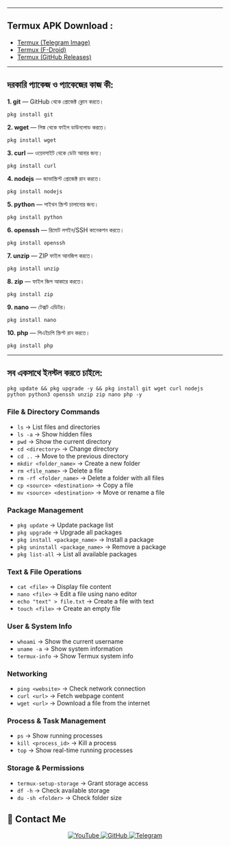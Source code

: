 
---
## **Termux APK Download :**  
- [Termux (Telegram Image)](https://t.me/zerodark_mahadeb/8)  
- [Termux (F-Droid)](https://f-droid.org/packages/com.termux/)  
- [Termux (GitHub Releases)](https://github.com/termux/termux-app/releases)  
---
## **দরকারি প্যাকেজ ও প্যাকেজের কাজ কী:**  

**1. git** — GitHub থেকে প্রোজেক্ট ক্লোন করতে।  
```
pkg install git
```
**2. wget** — লিঙ্ক থেকে ফাইল ডাউনলোড করতে।  
```
pkg install wget
```
**3. curl** — ওয়েবসাইট থেকে ডেটা আনার জন্য।  
```
pkg install curl
```
**4. nodejs** — জাভাস্ক্রিপ্ট প্রোজেক্ট রান করতে।  
```
pkg install nodejs
```
**5. python** — পাইথন স্ক্রিপ্ট চালানোর জন্য।  
```
pkg install python
```
**6. openssh** — রিমোট লগইন/SSH কানেকশন করতে।  
```
pkg install openssh
```
**7. unzip** — ZIP ফাইল আনজিপ করতে।  
```
pkg install unzip
```
**8. zip** — ফাইল জিপ আকারে করতে।  
```
pkg install zip
```
**9. nano** — টেক্সট এডিটর।  
```
pkg install nano
```
**10. php** — পিএইচপি স্ক্রিপ্ট রান করতে।  
```
pkg install php
```
---
## **সব একসাথে ইনস্টল করতে চাইলে:**  
```
pkg update && pkg upgrade -y && pkg install git wget curl nodejs python python3 openssh unzip zip nano php -y
```

### **File & Directory Commands**  
- `ls` → List files and directories  
- `ls -a` → Show hidden files  
- `pwd` → Show the current directory  
- `cd <directory>` → Change directory  
- `cd ..` → Move to the previous directory  
- `mkdir <folder_name>` → Create a new folder  
- `rm <file_name>` → Delete a file  
- `rm -rf <folder_name>` → Delete a folder with all files  
- `cp <source> <destination>` → Copy a file  
- `mv <source> <destination>` → Move or rename a file  

### **Package Management**  
- `pkg update` → Update package list  
- `pkg upgrade` → Upgrade all packages  
- `pkg install <package_name>` → Install a package  
- `pkg uninstall <package_name>` → Remove a package  
- `pkg list-all` → List all available packages  

### **Text & File Operations**  
- `cat <file>` → Display file content  
- `nano <file>` → Edit a file using nano editor  
- `echo "text" > file.txt` → Create a file with text  
- `touch <file>` → Create an empty file  

### **User & System Info**  
- `whoami` → Show the current username  
- `uname -a` → Show system information  
- `termux-info` → Show Termux system info  

### **Networking**  
- `ping <website>` → Check network connection  
- `curl <url>` → Fetch webpage content  
- `wget <url>` → Download a file from the internet  

### **Process & Task Management**  
- `ps` → Show running processes  
- `kill <process_id>` → Kill a process  
- `top` → Show real-time running processes  

### **Storage & Permissions**  
- `termux-setup-storage` → Grant storage access  
- `df -h` → Check available storage  
- `du -sh <folder>` → Check folder size  


## 📌 Contact Me  
<p align="center">
  <a href="https://www.youtube.com/channel/UCpEGTT1Hrn6W8BVLCXB3R0w">
    <img src="https://img.shields.io/badge/YouTube-FF0000?style=for-the-badge&logo=youtube&logoColor=white" alt="YouTube">
  </a>
  <a href="https://github.com/Masterdas?tab=repositories">
    <img src="https://img.shields.io/badge/GitHub-000000?style=for-the-badge&logo=github&logoColor=white" alt="GitHub">
  </a>
  <a href="https://t.me/zerodark_mahadeb">
    <img src="https://img.shields.io/badge/Telegram-26A5E4?style=for-the-badge&logo=telegram&logoColor=white" alt="Telegram">
  </a>
</p>

